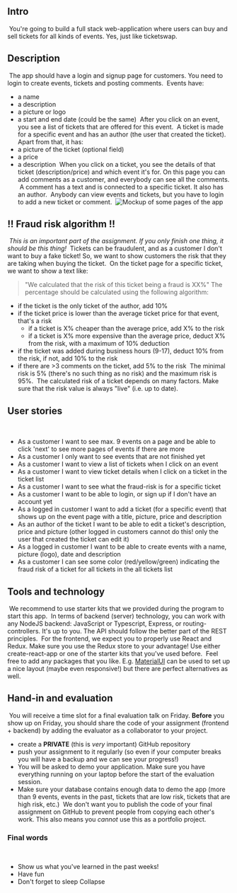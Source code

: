 ## Intro
​
You're going to build a full stack web-application where users can buy and sell tickets for all kinds of events. Yes, just like ticketswap.
​
## Description
​
The app should have a login and signup page for customers. You need to login to create events, tickets and posting comments. 
​
Events have:
​
* a name
* a description
* a picture or logo
* a start and end date (could be the same)
​
After you click on an event, you see a list of tickets that are offered for this event.
​
A ticket is made for a specific event and has an author (the user that created the ticket). Apart from that, it has:
​
* a picture of the ticket (optional field)
* a price
* a description
​
When you click on a ticket, you see the details of that ticket (description/price) and which event it's for. On this page you can add comments as a customer, and everybody can see all the comments.
​
A comment has a text and is connected to a specific ticket. It also has an author. 
​
Anybody can view events and tickets, but you have to login to add a new ticket or comment. 
​
![Mockup of some pages of the app](https://cd.sseu.re/final-assignment-mockup.png)
​
## !! Fraud risk algorithm !!
​
_This is an important part of the assignment. If you only finish one thing, it should be this thing!_
​
Tickets can be fraudulent, and as a customer I don't want to buy a fake ticket! So, we want to show customers the risk that they are taking when buying the ticket. 
​
On the ticket page for a specific ticket, we want to show a text like:
​
> "We calculated that the risk of this ticket being a fraud is XX%"
​
The percentage should be calculated using the following algorithm:
​
* if the ticket is the only ticket of the author, add 10%
* if the ticket price is lower than the average ticket price for that event, that's a risk
	* if a ticket is X% cheaper than the average price, add X% to the risk 
	* if a ticket is X% more expensive than the average price, deduct X% from the risk, with a maximum of 10% deduction
* if the ticket was added during business hours (9-17), deduct 10% from the risk, if not, add 10% to the risk
* if there are >3 comments on the ticket, add 5% to the risk
​
The minimal risk is 5% (there's no such thing as no risk) and the maximum risk is 95%.
​
The calculated risk of a ticket depends on many factors. Make sure that the risk value is always "live" (i.e. up to date).
​
## User stories
​
* As a customer I want to see max. 9 events on a page and be able to click 'next' to see more pages of events if there are more
* As a customer I only want to see events that are not finished yet
* As a customer I want to view a list of tickets when I click on an event
* As a customer I want to view ticket details when I click on a ticket in the ticket list
* As a customer I want to see what the fraud-risk is for a specific ticket
* As a customer I want to be able to login, or sign up if I don't have an account yet
* As a logged in customer I want to add a ticket (for a specific event) that shows up on the event page with a title, picture, price and description
* As an author of the ticket I want to be able to edit a ticket's description, price and picture (other logged in customers cannot do this! only the user that created the ticket can edit it)
* As a logged in customer I want to be able to create events with a name, picture (logo), date and description
* As a customer I can see some color (red/yellow/green) indicating the fraud risk of a ticket for all tickets in the all tickets list
​
## Tools and technology
​
We recommend to use starter kits that we provided during the program to start this app.
​
In terms of backend (server) technology, you can work with any NodeJS backend: JavaScript or Typescript, Express, or routing-controllers. It's up to you. The API should follow the better part of the REST principles. 
​
For the frontend, we expect you to properly use React and Redux. Make sure you use the Redux store to your advantage! Use either create-react-app or one of the starter kits that you've used before. 
​
Feel free to add any packages that you like. E.g. [MaterialUI](https://material-ui.com) can be used to set up a nice layout (maybe even responsive!) but there are perfect alternatives as well.
​
## Hand-in and evaluation
​
You will receive a time slot for a final evaluation talk on Friday. **Before** you show up on Friday, you should share the code of your assignment (frontend + backend) by adding the evaluator as a collaborator to your project.
​
* create a **PRIVATE** (this is _very_ important) GitHub repository
* push your assignment to it regularly (so even if your computer breaks you will have a backup and we can see your progress!)
* You will be asked to demo your application. Make sure you have everything running on your laptop before the start of the evaluation session.
* Make sure your database contains enough data to demo the app (more than 9 events, events in the past, tickets that are low risk, tickets that are high risk, etc.)
​
We don't want you to publish the code of your final assignment on GitHub to prevent people from copying each other's work. This also means you _cannot_ use this as a portfolio project.
​
### Final words
​
* Show us what you've learned in the past weeks!
* Have fun
* Don't forget to sleep
Collapse



